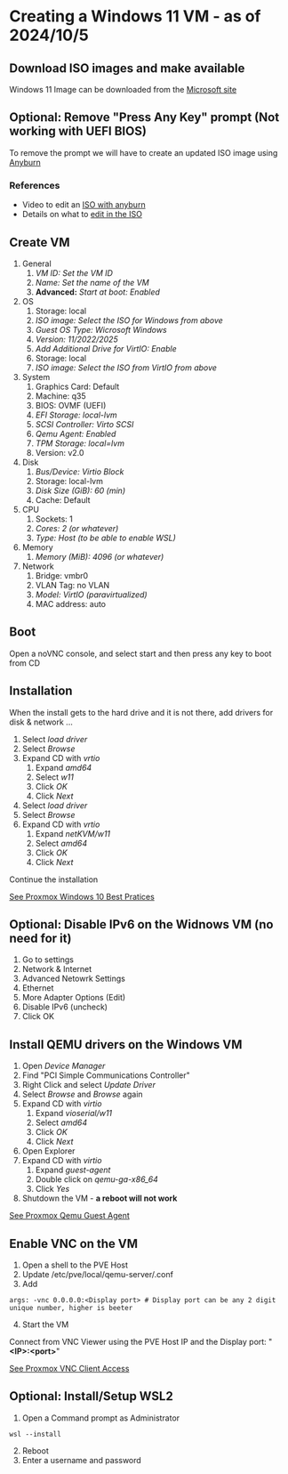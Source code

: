 # Creating a Windows 11 VM - as of 2024/10/5

##  Download ISO images and make available

Windows 11 Image can be downloaded from the [Microsoft site](https://www.microsoft.com/en-us/software-download/windows11)

## Optional: Remove "Press Any Key" prompt (Not working with UEFI BIOS)

To remove the prompt we will have to create an updated ISO image using [Anyburn](https://www.anyburn.com/download.php)

### References

- Video to edit an [ISO with anyburn](https://www.google.com/search?q=best+way+to+add+files+to+windows+11+iso&sca_esv=4614768026efb3bf&sxsrf=ADLYWIJDTqLM31Sl0GKDer0inVc2DNIRbw%3A1728323621695&ei=JSAEZ5WZKv-MwbkP3_XmkAU&ved=0ahUKEwjVv5yc6_yIAxV_RjABHd-6GVIQ4dUDCA8&uact=5&oq=best+way+to+add+files+to+windows+11+iso&gs_lp=Egxnd3Mtd2l6LXNlcnAiJ2Jlc3Qgd2F5IHRvIGFkZCBmaWxlcyB0byB3aW5kb3dzIDExIGlzbzIIEAAYgAQYogQyCBAAGIAEGKIEMggQABiABBiiBDIIEAAYgAQYogQyCBAAGIAEGKIESKQ4ULIFWKwpcAF4AZABAJgBywGgAdkLqgEFMi45LjG4AQPIAQD4AQGYAgygArAKwgIKEAAYsAMY1gQYR8ICCBAhGKABGMMEwgIKECEYoAEYwwQYCpgDAIgGAZAGCJIHBDIuMTCgB6Qp&sclient=gws-wiz-serp#fpstate=ive&vld=cid:b8c2e392,vid:RRUmTxOX1KE,st:0)
- Details on what to [edit in the ISO](https://scadminsblog.wordpress.com/2017/05/18/how-to-remove-the-message-press-any-key-to-boot-from-cd-or-dvd-with-powershell/)

## Create VM

1. General
    1. *VM ID: Set the VM ID*
    2. *Name: Set the name of the VM*
    3. **Advanced:** *Start at boot: Enabled*
2. OS
    1. Storage: local
    2. *ISO image: Select the ISO for Windows from above*
    3. *Guest OS Type: Wicrosoft Windows*
    4. *Version: 11/2022/2025*
    5. *Add Additional Drive for VirtIO: Enable*
    6. Storage: local
    7. *ISO image: Select the ISO from VirtIO from above*
3. System
    1. Graphics Card: Default
    2. Machine: q35
    3. BIOS: OVMF (UEFI)
    4. *EFI Storage: local-lvm*
    5. *SCSI Controller: Virto SCSI*
    6. *Qemu Agent: Enabled*
    7. *TPM Storage: local=lvm*
    8. Version: v2.0
4. Disk
    1. *Bus/Device: Virtio Block*
    2. Storage: local-lvm
    3. *Disk Size (GiB): 60 (min)*
    4. Cache: Default
5. CPU
    1. Sockets: 1
    2. *Cores: 2 (or whatever)*
    3. *Type: Host (to be able to enable WSL)*
6. Memory
    1. *Memory (MiB): 4096 (or whatever)*
7. Network
    1. Bridge: vmbr0
    2. VLAN Tag: no VLAN
    3. *Model: VirtIO (paravirtualized)*
    4. MAC address: auto


## Boot

Open a noVNC console, and select start and then press any key to boot from CD

## Installation

When the install gets to the hard drive and it is not there, add drivers for disk & network ...

1. Select *load driver*
2. Select *Browse*
3. Expand CD with *vrtio*
    1. Expand *amd64*
    2. Select *w11*
    3. Click *OK*
    4. Click *Next*
4. Select *load driver*
5. Select *Browse*
6. Expand CD with *vrtio*
    1. Expand *netKVM/w11*
    2. Select *amd64*
    3. Click *OK*
    4. Click *Next*

Continue the installation

[See Proxmox Windows 10 Best Pratices](https://pve.proxmox.com/wiki/Windows_10_guest_best_practices)

## Optional: Disable IPv6 on the Widnows VM (no need for it)

1. Go to settings
2. Network & Internet
3. Advanced Netowrk Settings
4. Ethernet
5. More Adapter Options (Edit)
6. Disable IPv6 (uncheck)
7. Click OK

## Install QEMU drivers on the Windows VM

1. Open *Device Manager*
2. Find "PCI Simple Communications Controller"
3. Right Click and select *Update Driver*
4. Select *Browse* and *Browse* again
5. Expand CD with *virtio*
    1. Expand *vioserial/w11*
    2. Select *amd64*
    3. Click *OK*
    4. Click *Next*
6. Open Explorer
7. Expand CD with *virtio*
    1. Expand *guest-agent*
    2. Double click on *qemu-ga-x86_64*
    3. Click *Yes*
8. Shutdown the VM - **a reboot will not work**

[See Proxmox Qemu Guest Agent](https://pve.proxmox.com/wiki/Qemu-guest-agent)

## Enable VNC on the VM

1. Open a shell to the PVE Host
2. Update /etc/pve/local/qemu-server/<VMID>.conf
3. Add
```
args: -vnc 0.0.0.0:<Display port> # Display port can be any 2 digit unique number, higher is beeter
```
4. Start the VM

Connect from VNC Viewer using the PVE Host IP and the Display port: "**\<IP\>:\<port\>**"

[See Proxmox VNC Client Access](https://pve.proxmox.com/wiki/VNC_Client_Access)

## Optional: Install/Setup WSL2

1. Open a Command prompt as Administrator
```
wsl --install
```
2. Reboot
3. Enter a username and password
